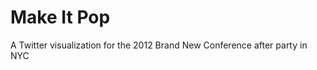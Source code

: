 Make It Pop
===========

A Twitter visualization for the 2012 Brand New Conference after party in NYC